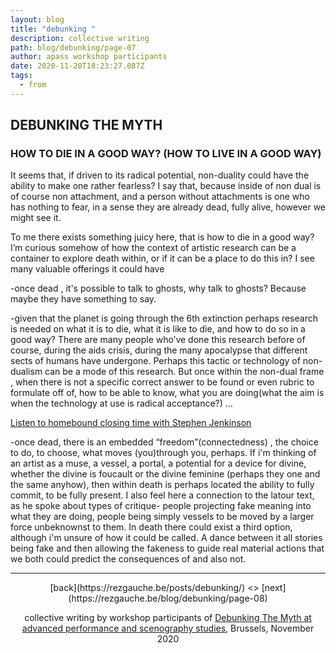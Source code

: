 ```yaml
---
layout: blog
title: "debunking "
description: collective writing
path: blog/debunking/page-07
author: apass workshop participants
date: 2020-11-20T18:23:27.087Z
tags:
  - from
---
```

## DEBUNKING THE MYTH


### HOW TO DIE IN A GOOD WAY? (HOW TO LIVE IN A GOOD WAY)

It seems that, if driven to its radical potential, non-duality could have the ability to make one rather fearless? I say that, because inside of non dual is of course non attachment, and a person without attachments is one who has nothing to fear, in a sense they are already dead, fully alive, however we might see it. 

To me there exists something juicy here, that is how to die in a good way? I’m curious somehow of how the context of artistic research can be a container to explore death within, or if it can be a place to do this in? I see many valuable offerings it could have

\-once dead , it's possible to talk to ghosts, why talk to ghosts? Because maybe they have something to say.

\-given that the planet is going through the 6th extinction perhaps research is needed on what it is to die, what it is like to die, and how to do so in a good way? There are many people who’ve done this research before of course, during the aids crisis, during the many apocalypse that different sects of humans have undergone. Perhaps this tactic or technology of non-dualism can be a mode of this research. But once within the non-dual frame , when there is not a specific correct answer to be found or even rubric to formulate off of, how to be able to know, what you are doing(what the aim is when the technology at use is radical acceptance?) … 

<a href="https://forthewild.world/listen/homebound-closing-time-with-stephen-jenkinson-199" target="_blank">Listen to homebound closing time with Stephen Jenkinson<a/>

\-once dead, there is an embedded “freedom”(connectedness) , the choice to do, to choose, what moves (you)through you, perhaps. If i'm thinking of an artist as a muse, a vessel, a portal, a potential for a device for divine, whether the divine is foucault or the divine feminine (perhaps they one and the same anyhow), then within death is perhaps located the ability to fully commit, to be fully present. I also feel here a connection to the latour text, as he spoke about types of critique- people projecting fake meaning into what they are doing, people being simply vessels to be moved by a larger force unbeknownst to them. In death there could exist a third option, although i'm unsure of how it could be called. A dance between it all stories being fake and then allowing the fakeness to guide real material actions that we both could predict the consequences of and also not. 


- - -
<div align="center">
[back](https://rezgauche.be/posts/debunking/) <> [next](https://rezgauche.be/blog/debunking/page-08)

collective writing by workshop participants of <a href="https://apass.be/debunking-the-myth/" target="_blank">Debunking The Myth at advanced performance and scenography studies<a/>, Brussels, November 2020
